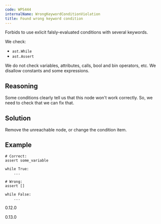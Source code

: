 ```yaml
---
code: WPS444
internalName: WrongKeywordConditionViolation
title: Found wrong keyword condition
---
```


Forbids to use exlicit falsly-evaluated conditions with several
keywords.

We check:

  - `ast.While`
  - `ast.Assert`

We do not check variables, attributes, calls, bool and bin operators,
etc. We disallow constants and some expressions.

## Reasoning
Some conditions clearly tell us that this node won't work correctly.
So, we need to check that we can fix that.

## Solution
Remove the unreachable node, or change the condition item.

## Example

    # Correct:
    assert some_variable
    
    while True:
        ...
    
    # Wrong:
    assert []
    
    while False:
        ...

<div class="versionadded">

0.12.0

</div>

<div class="versionchanged">

0.13.0

</div>